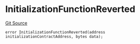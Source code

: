 # InitializationFunctionReverted
[Git Source](https://github.com/thrackle-io/tron/blob/cdd8e2f67a86060a2d8df603fb8469f17f75b3ca/src/client/token/handler/diamond/HandlerDiamondLib.sol)


```solidity
error InitializationFunctionReverted(address initializationContractAddress, bytes data);
```

